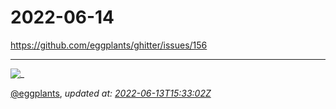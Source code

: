 # 2022-06-14

<https://github.com/eggplants/ghitter/issues/156>

---

![_](https://github.githubassets.com/images/mona-loading-default.gif)

[@eggplants](https://github.com/eggplants), *updated at: [2022-06-13T15:33:02Z](https://github.com/eggplants/ghitter/issues/156#issue-1269618918)*
